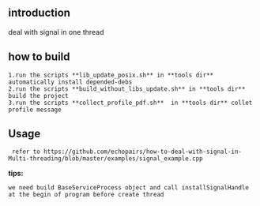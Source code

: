 ## introduction
deal with signal in one thread

## how to build 
 ```
 1.run the scripts **lib_update_posix.sh** in **tools dir** automatically install depended-debs  
 2.run the scripts **build_without_libs_update.sh** in **tools dir** build the project
 3.run the scripts **collect_profile_pdf.sh**  in **tools dir** collet profile message
```
## Usage
```
 refer to https://github.com/echopairs/how-to-deal-with-signal-in-Multi-threading/blob/master/examples/signal_example.cpp
```
**tips:**

    we need build BaseServiceProcess object and call installSignalHandle at the begin of program before create thread
